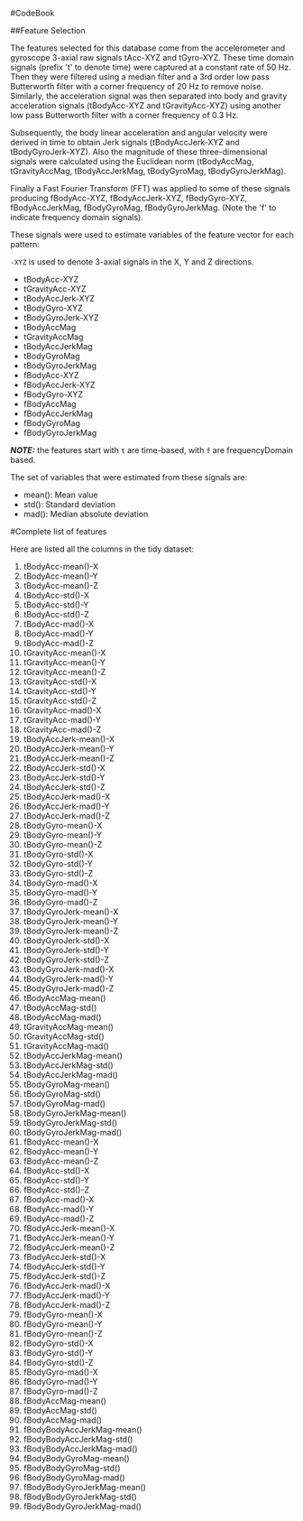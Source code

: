 #CodeBook

##Feature Selection 

The features selected for this database come from the accelerometer and gyroscope 3-axial raw signals tAcc-XYZ and tGyro-XYZ. These time domain signals (prefix 't' to denote time) were captured at a constant rate of 50 Hz. Then they were filtered using a median filter and a 3rd order low pass Butterworth filter with a corner frequency of 20 Hz to remove noise. Similarly, the acceleration signal was then separated into body and gravity acceleration signals (tBodyAcc-XYZ and tGravityAcc-XYZ) using another low pass Butterworth filter with a corner frequency of 0.3 Hz. 

Subsequently, the body linear acceleration and angular velocity were derived in time to obtain Jerk signals (tBodyAccJerk-XYZ and tBodyGyroJerk-XYZ). Also the magnitude of these three-dimensional signals were calculated using the Euclidean norm (tBodyAccMag, tGravityAccMag, tBodyAccJerkMag, tBodyGyroMag, tBodyGyroJerkMag). 

Finally a Fast Fourier Transform (FFT) was applied to some of these signals producing fBodyAcc-XYZ, fBodyAccJerk-XYZ, fBodyGyro-XYZ, fBodyAccJerkMag, fBodyGyroMag, fBodyGyroJerkMag. (Note the 'f' to indicate frequency domain signals). 

These signals were used to estimate variables of the feature vector for each pattern:

`-XYZ` is used to denote 3-axial signals in the X, Y and Z directions.

- tBodyAcc-XYZ
- tGravityAcc-XYZ
- tBodyAccJerk-XYZ
- tBodyGyro-XYZ
- tBodyGyroJerk-XYZ
- tBodyAccMag
- tGravityAccMag
- tBodyAccJerkMag
- tBodyGyroMag
- tBodyGyroJerkMag
- fBodyAcc-XYZ
- fBodyAccJerk-XYZ
- fBodyGyro-XYZ
- fBodyAccMag
- fBodyAccJerkMag
- fBodyGyroMag
- fBodyGyroJerkMag

***NOTE:*** the features start with `t` are time-based, with `f` are frequencyDomain based.

The set of variables that were estimated from these signals are: 

- mean(): Mean value
- std(): Standard deviation
- mad(): Median absolute deviation 





#Complete list of features

Here are listed all the columns in the tidy dataset:

1. tBodyAcc-mean()-X
1. tBodyAcc-mean()-Y
1. tBodyAcc-mean()-Z
1. tBodyAcc-std()-X
1. tBodyAcc-std()-Y
1. tBodyAcc-std()-Z
1. tBodyAcc-mad()-X
1. tBodyAcc-mad()-Y
1. tBodyAcc-mad()-Z
1. tGravityAcc-mean()-X
1. tGravityAcc-mean()-Y
1. tGravityAcc-mean()-Z
1. tGravityAcc-std()-X
1. tGravityAcc-std()-Y
1. tGravityAcc-std()-Z
1. tGravityAcc-mad()-X
1. tGravityAcc-mad()-Y
1. tGravityAcc-mad()-Z
1. tBodyAccJerk-mean()-X
1. tBodyAccJerk-mean()-Y
1. tBodyAccJerk-mean()-Z
1. tBodyAccJerk-std()-X
1. tBodyAccJerk-std()-Y
1. tBodyAccJerk-std()-Z
1. tBodyAccJerk-mad()-X
1. tBodyAccJerk-mad()-Y
1. tBodyAccJerk-mad()-Z
1. tBodyGyro-mean()-X
1. tBodyGyro-mean()-Y
1. tBodyGyro-mean()-Z
1. tBodyGyro-std()-X
1. tBodyGyro-std()-Y
1. tBodyGyro-std()-Z
1. tBodyGyro-mad()-X
1. tBodyGyro-mad()-Y
1. tBodyGyro-mad()-Z
1. tBodyGyroJerk-mean()-X
1. tBodyGyroJerk-mean()-Y
1. tBodyGyroJerk-mean()-Z
1. tBodyGyroJerk-std()-X
1. tBodyGyroJerk-std()-Y
1. tBodyGyroJerk-std()-Z
1. tBodyGyroJerk-mad()-X
1. tBodyGyroJerk-mad()-Y
1. tBodyGyroJerk-mad()-Z
1. tBodyAccMag-mean()
1. tBodyAccMag-std()
1. tBodyAccMag-mad()
1. tGravityAccMag-mean()
1. tGravityAccMag-std()
1. tGravityAccMag-mad()
1. tBodyAccJerkMag-mean()
1. tBodyAccJerkMag-std()
1. tBodyAccJerkMag-mad()
1. tBodyGyroMag-mean()
1. tBodyGyroMag-std()
1. tBodyGyroMag-mad()
1. tBodyGyroJerkMag-mean()
1. tBodyGyroJerkMag-std()
1. tBodyGyroJerkMag-mad()
1. fBodyAcc-mean()-X
1. fBodyAcc-mean()-Y
1. fBodyAcc-mean()-Z
1. fBodyAcc-std()-X
1. fBodyAcc-std()-Y
1. fBodyAcc-std()-Z
1. fBodyAcc-mad()-X
1. fBodyAcc-mad()-Y
1. fBodyAcc-mad()-Z
1. fBodyAccJerk-mean()-X
1. fBodyAccJerk-mean()-Y
1. fBodyAccJerk-mean()-Z
1. fBodyAccJerk-std()-X
1. fBodyAccJerk-std()-Y
1. fBodyAccJerk-std()-Z
1. fBodyAccJerk-mad()-X
1. fBodyAccJerk-mad()-Y
1. fBodyAccJerk-mad()-Z
1. fBodyGyro-mean()-X
1. fBodyGyro-mean()-Y
1. fBodyGyro-mean()-Z
1. fBodyGyro-std()-X
1. fBodyGyro-std()-Y
1. fBodyGyro-std()-Z
1. fBodyGyro-mad()-X
1. fBodyGyro-mad()-Y
1. fBodyGyro-mad()-Z
1. fBodyAccMag-mean()
1. fBodyAccMag-std()
1. fBodyAccMag-mad()
1. fBodyBodyAccJerkMag-mean()
1. fBodyBodyAccJerkMag-std()
1. fBodyBodyAccJerkMag-mad()
1. fBodyBodyGyroMag-mean()
1. fBodyBodyGyroMag-std()
1. fBodyBodyGyroMag-mad()
1. fBodyBodyGyroJerkMag-mean()
1. fBodyBodyGyroJerkMag-std()
1. fBodyBodyGyroJerkMag-mad()
